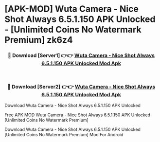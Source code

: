 # [APK-MOD] Wuta Camera - Nice Shot Always 6.5.1.150 APK Unlocked - [Unlimited Coins No Watermark Premium] zk6z4



<div align="center">
<h3>🔴 Download [Server1] 👉👉 <a href="https://momento.my/?title=Wuta_Camera_-_Nice_Shot_Always_6.5.1.150_APK_Unlocked">Wuta Camera - Nice Shot Always 6.5.1.150 APK Unlocked Mod Apk</a></h3><br>

<h3>🔴 Download [Server2] 👉👉 <a href="https://momento.my/?title=Wuta_Camera_-_Nice_Shot_Always_6.5.1.150_APK_Unlocked">Wuta Camera - Nice Shot Always 6.5.1.150 APK Unlocked Mod Apk</a></h3>
</div>



Download Wuta Camera - Nice Shot Always 6.5.1.150 APK Unlocked 

Free APK MOD Wuta Camera - Nice Shot Always 6.5.1.150 APK Unlocked [Unlimited Coins No Watermark Premium]

Download Wuta Camera - Nice Shot Always 6.5.1.150 APK Unlocked [Unlimited Coins No Watermark Premium] Mod For Android
